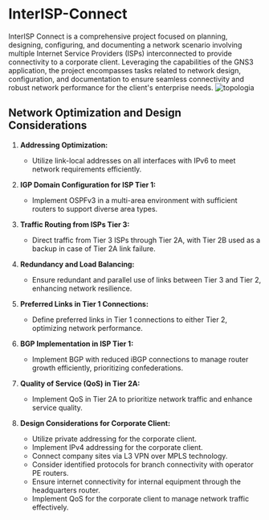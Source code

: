 # InterISP-Connect
InterISP Connect is a comprehensive project focused on planning, designing, configuring, and documenting a network scenario involving multiple Internet Service Providers (ISPs) interconnected to provide connectivity to a corporate client. Leveraging the capabilities of the GNS3 application, the project encompasses tasks related to network design, configuration, and documentation to ensure seamless connectivity and robust network performance for the client's enterprise needs.
![topologia](https://github.com/guilhermegui08/InterISP-Connect/assets/112128696/580bb7dc-39fa-4edc-8fe9-37cf5ea7b013)


 ## Network Optimization and Design Considerations

1. **Addressing Optimization:**
   - Utilize link-local addresses on all interfaces with IPv6 to meet network requirements efficiently.

2. **IGP Domain Configuration for ISP Tier 1:**
   - Implement OSPFv3 in a multi-area environment with sufficient routers to support diverse area types.

3. **Traffic Routing from ISPs Tier 3:**
   - Direct traffic from Tier 3 ISPs through Tier 2A, with Tier 2B used as a backup in case of Tier 2A link failure.

4. **Redundancy and Load Balancing:**
   - Ensure redundant and parallel use of links between Tier 3 and Tier 2, enhancing network resilience.

5. **Preferred Links in Tier 1 Connections:**
   - Define preferred links in Tier 1 connections to either Tier 2, optimizing network performance.

6. **BGP Implementation in ISP Tier 1:**
   - Implement BGP with reduced iBGP connections to manage router growth efficiently, prioritizing confederations.

7. **Quality of Service (QoS) in Tier 2A:**
   - Implement QoS in Tier 2A to prioritize network traffic and enhance service quality.

8. **Design Considerations for Corporate Client:**
   - Utilize private addressing for the corporate client.
   - Implement IPv4 addressing for the corporate client.
   - Connect company sites via L3 VPN over MPLS technology.
   - Consider identified protocols for branch connectivity with operator PE routers.
   - Ensure internet connectivity for internal equipment through the headquarters router.
   - Implement QoS for the corporate client to manage network traffic effectively.

